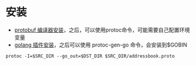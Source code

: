 # 安装

- [protobuf 编译器安装](https://github.com/protocolbuffers/protobuf/releases)，之后，可以使用protoc命令，可能需要自己配置环境变量
- [golang 插件安装](https://github.com/protocolbuffers/protobuf-go)，之后可以使用 protoc-gen-go 命令，会安装到$GOBIN

```
protoc -I=$SRC_DIR --go_out=$DST_DIR $SRC_DIR/addressbook.proto
```
